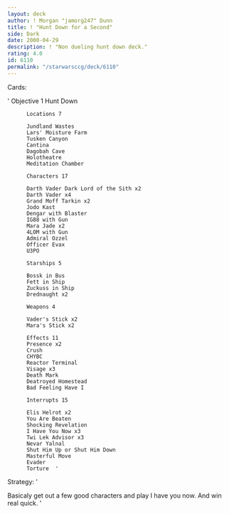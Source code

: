 ```yaml
---
layout: deck
author: ! Morgan "jamorg247" Dunn
title: ! "Hunt Down for a Second"
side: Dark
date: 2000-04-29
description: ! "Non dueling hunt down deck."
rating: 4.0
id: 6110
permalink: "/starwarsccg/deck/6110"
---
```

Cards: 

'
	      Objective 1
	      Hunt Down

	      Locations 7

	      Jundland Wastes
	      Lars' Moisture Farm
	      Tusken Canyon
	      Cantina
	      Dagobah Cave
	      Holotheatre
	      Meditation Chamber

	      Characters 17

	      Darth Vader Dark Lord of the Sith x2
	      Darth Vader x4
	      Grand Moff Tarkin x2
	      Jodo Kast
	      Dengar with Blaster
	      IG88 with Gun
	      Mara Jade x2
	      4LOM with Gun
	      Admiral Ozzel
	      Officer Evax
	      U3PO

	      Starships 5

	      Bossk in Bus
	      Fett in Ship
	      Zuckuss in Ship
	      Drednaught x2

	      Weapons 4

	      Vader's Stick x2
	      Mara's Stick x2

	      Effects 11
	      Presence x2
	      Crush
	      CHYBC
	      Reactor Terminal
	      Visage x3
	      Death Mark
	      Deatroyed Homestead
	      Bad Feeling Have I

	      Interrupts 15

	      Elis Helrot x2
	      You Are Beaten
	      Shocking Revelation
	      I Have You Now x3
	      Twi Lek Advisor x3
	      Nevar Yalnal
	      Shut Him Up or Shut Him Down
	      Masterful Move
	      Evader
	      Torture  '

Strategy: '

Basicaly get out a few good characters and play
I have you now. And win real quick. '
